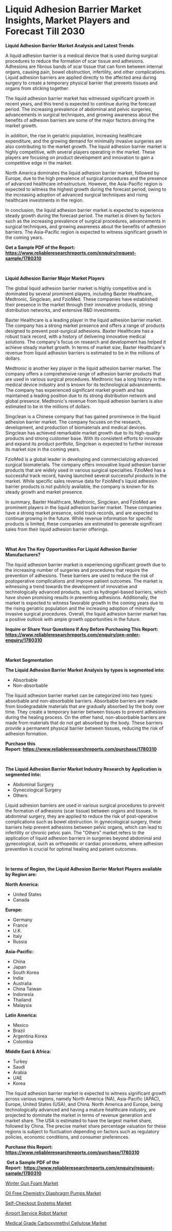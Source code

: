<p><h1>Liquid Adhesion Barrier Market Insights, Market Players and Forecast Till 2030</h1></p><p><strong>Liquid Adhesion Barrier Market Analysis and Latest Trends</strong></p>
<p><p>A liquid adhesion barrier is a medical device that is used during surgical procedures to reduce the formation of scar tissue and adhesions. Adhesions are fibrous bands of scar tissue that can form between internal organs, causing pain, bowel obstruction, infertility, and other complications. Liquid adhesion barriers are applied directly to the affected area during surgery to create a temporary physical barrier that prevents tissues and organs from sticking together.</p><p>The liquid adhesion barrier market has witnessed significant growth in recent years, and this trend is expected to continue during the forecast period. The increasing prevalence of abdominal and pelvic surgeries, advancements in surgical techniques, and growing awareness about the benefits of adhesion barriers are some of the major factors driving the market growth.</p><p>In addition, the rise in geriatric population, increasing healthcare expenditure, and the growing demand for minimally invasive surgeries are also contributing to the market growth. The liquid adhesion barrier market is highly competitive, with several players operating in the market. These players are focusing on product development and innovation to gain a competitive edge in the market.</p><p>North America dominates the liquid adhesion barrier market, followed by Europe, due to the high prevalence of surgical procedures and the presence of advanced healthcare infrastructure. However, the Asia-Pacific region is expected to witness the highest growth during the forecast period, owing to the increasing adoption of advanced surgical techniques and rising healthcare investments in the region.</p><p>In conclusion, the liquid adhesion barrier market is expected to experience steady growth during the forecast period. The market is driven by factors such as the increasing prevalence of surgical procedures, advancements in surgical techniques, and growing awareness about the benefits of adhesion barriers. The Asia-Pacific region is expected to witness significant growth in the coming years.</p></p>
<p><strong>Get a Sample PDF of the Report:&nbsp; <a href="https://www.reliableresearchreports.com/enquiry/request-sample/1780310">https://www.reliableresearchreports.com/enquiry/request-sample/1780310</a></strong></p>
<p>&nbsp;</p>
<p><strong>Liquid Adhesion Barrier Major Market Players</strong></p>
<p><p>The global liquid adhesion barrier market is highly competitive and is dominated by several prominent players, including Baxter Healthcare, Medtronic, Singclean, and FzioMed. These companies have established their presence in the market through their innovative products, strong distribution networks, and extensive R&D investments.</p><p>Baxter Healthcare is a leading player in the liquid adhesion barrier market. The company has a strong market presence and offers a range of products designed to prevent post-surgical adhesions. Baxter Healthcare has a robust track record, with a history of delivering innovative medical solutions. The company's focus on research and development has helped it achieve steady market growth. In terms of market size, Baxter Healthcare's revenue from liquid adhesion barriers is estimated to be in the millions of dollars.</p><p>Medtronic is another key player in the liquid adhesion barrier market. The company offers a comprehensive range of adhesion barrier products that are used in various surgical procedures. Medtronic has a long history in the medical device industry and is known for its technological advancements. The company has experienced significant market growth and has maintained a leading position due to its strong distribution network and global presence. Medtronic's revenue from liquid adhesion barriers is also estimated to be in the millions of dollars.</p><p>Singclean is a Chinese company that has gained prominence in the liquid adhesion barrier market. The company focuses on the research, development, and production of biomaterials and medical devices. Singclean has achieved remarkable market growth due to its high-quality products and strong customer base. With its consistent efforts to innovate and expand its product portfolio, Singclean is expected to further increase its market size in the coming years.</p><p>FzioMed is a global leader in developing and commercializing advanced surgical biomaterials. The company offers innovative liquid adhesion barrier products that are widely used in various surgical specialties. FzioMed has a successful track record, having launched several successful products in the market. While specific sales revenue data for FzioMed's liquid adhesion barrier products is not publicly available, the company is known for its steady growth and market presence.</p><p>In summary, Baxter Healthcare, Medtronic, Singclean, and FzioMed are prominent players in the liquid adhesion barrier market. These companies have a strong market presence, solid track records, and are expected to continue growing in the future. While revenue information for specific products is limited, these companies are estimated to generate significant sales from their liquid adhesion barrier offerings.</p></p>
<p>&nbsp;</p>
<p><strong>What Are The Key Opportunities For Liquid Adhesion Barrier Manufacturers?</strong></p>
<p><p>The liquid adhesion barrier market is experiencing significant growth due to the increasing number of surgeries and procedures that require the prevention of adhesions. These barriers are used to reduce the risk of postoperative complications and improve patient outcomes. The market is witnessing a trend towards the development of innovative and technologically advanced products, such as hydrogel-based barriers, which have shown promising results in preventing adhesions. Additionally, the market is expected to witness favorable growth in the coming years due to the rising geriatric population and the increasing adoption of minimally invasive surgical procedures. Overall, the liquid adhesion barrier market has a positive outlook with ample growth opportunities in the future.</p></p>
<p><strong>Inquire or Share Your Questions If Any Before Purchasing This Report: <a href="https://www.reliableresearchreports.com/enquiry/pre-order-enquiry/1780310">https://www.reliableresearchreports.com/enquiry/pre-order-enquiry/1780310</a></strong></p>
<p>&nbsp;</p>
<p><strong>Market Segmentation</strong></p>
<p><strong>The Liquid Adhesion Barrier Market Analysis by types is segmented into:</strong></p>
<p><ul><li>Absorbable</li><li>Non-absorbable</li></ul></p>
<p><p>The liquid adhesion barrier market can be categorized into two types: absorbable and non-absorbable barriers. Absorbable barriers are made from biodegradable materials that are gradually absorbed by the body over time. They create a temporary barrier between tissues to prevent adhesions during the healing process. On the other hand, non-absorbable barriers are made from materials that do not get absorbed by the body. These barriers provide a permanent physical barrier between tissues, reducing the risk of adhesion formation.</p></p>
<p><strong>Purchase this Report:&nbsp;<a href="https://www.reliableresearchreports.com/purchase/1780310">https://www.reliableresearchreports.com/purchase/1780310</a></strong></p>
<p>&nbsp;</p>
<p><strong>The Liquid Adhesion Barrier Market Industry Research by Application is segmented into:</strong></p>
<p><ul><li>Abdominal Surgery</li><li>Gynecological Surgery</li><li>Others</li></ul></p>
<p><p>Liquid adhesion barriers are used in various surgical procedures to prevent the formation of adhesions (scar tissue) between organs and tissues. In abdominal surgery, they are applied to reduce the risk of post-operative complications such as bowel obstruction. In gynecological surgery, these barriers help prevent adhesions between pelvic organs, which can lead to infertility or chronic pelvic pain. The "Others" market refers to the application of liquid adhesion barriers in surgeries beyond abdominal and gynecological, such as orthopedic or cardiac procedures, where adhesion prevention is crucial for optimal healing and patient outcomes.</p></p>
<p>&nbsp;</p>
<p><strong>In terms of Region, the Liquid Adhesion Barrier Market Players available by Region are:</strong></p>
<p>
    <p> <strong> North America: </strong>
        <ul>
            <li>United States</li>
            <li>Canada</li>
        </ul>
        </p> 
    <p> <strong> Europe: </strong>
        <ul>
            <li>Germany</li>
            <li>France</li>
            <li>U.K.</li>
            <li>Italy</li>
            <li>Russia</li>
        </ul>
        </p> 
    <p> <strong> Asia-Pacific: </strong>
        <ul>
            <li>China</li>
            <li>Japan</li>
            <li>South Korea</li>
            <li>India</li>
            <li>Australia</li>
            <li>China Taiwan</li>
            <li>Indonesia</li>
            <li>Thailand</li>
            <li>Malaysia</li>
        </ul>
        </p> 
    <p> <strong> Latin America: </strong>
        <ul>
            <li>Mexico</li>
            <li>Brazil</li>
            <li>Argentina Korea</li>
            <li>Colombia</li>
        </ul>
        </p> 
    <p> <strong> Middle East & Africa: </strong>
        <ul>
            <li>Turkey</li>
            <li>Saudi</li>
            <li>Arabia</li>
            <li>UAE</li>
            <li>Korea</li>
        </ul>
    </p>
    </p>
<p><p>The liquid adhesion barrier market is expected to witness significant growth across various regions, namely North America (NA), Asia-Pacific (APAC), Europe, United States (USA), and China. North America and Europe, being technologically advanced and having a mature healthcare industry, are projected to dominate the market in terms of revenue generation and market share. The USA is estimated to have the largest market share, followed by China. The precise market share percentage valuation for these regions is subject to fluctuation depending on factors such as regulatory policies, economic conditions, and consumer preferences.</p></p>
<p><strong>Purchase this Report: <a href="https://www.reliableresearchreports.com/purchase/1780310">https://www.reliableresearchreports.com/purchase/1780310</a></strong></p>
<p>&nbsp;<strong>Get a Sample PDF of the Report:&nbsp;&nbsp;<a href="https://www.reliableresearchreports.com/enquiry/request-sample/1780310">https://www.reliableresearchreports.com/enquiry/request-sample/1780310</a></strong></p>
<p><strong></strong></p>
<p><p><a href="https://www.linkedin.com/pulse/winter-gun-foam-market-insights-players-forecast-till-2030/">Winter Gun Foam Market</a></p><p><a href="https://www.linkedin.com/pulse/oil-free-chemistry-diaphragm-pumps-market-share-amp-new-trends/">Oil Free Chemistry Diaphragm Pumps Market</a></p><p><a href="https://medium.com/@danesanford_55006/self-checkout-systems-market-report-reveals-the-latest-trends-and-growth-opportunities-of-this-a44352f568a2">Self-Checkout Systems Market</a></p><p><a href="https://www.linkedin.com/pulse/airport-service-robot-market-size-growth-forecast-from/">Airport Service Robot Market</a></p><p><a href="https://medium.com/@ollierippin/medical-grade-carboxymethyl-cellulose-market-report-reveals-the-latest-trends-and-growth-990650ce5462">Medical Grade Carboxymethyl Cellulose Market</a></p></p>